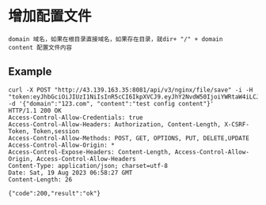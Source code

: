 # 增加配置文件

    domain 域名，如果在根目录直接域名，如果存在目录，就dir+ "/" + domain
    content 配置文件内容

## Example



    curl -X POST "http://43.139.163.35:8081/api/v3/nginx/file/save" -i -H "token:eyJhbGciOiJIUzI1NiIsInR5cCI6IkpXVCJ9.eyJhY2NvdW50IjoiYWRtaW4iLCJjcmVhdGVfdGltZSI6MTY5MjM3NDk0NH0.Cg2JeCqY9Hj_NAFAz48wzOv9SYwDMZhcGHiFSk6wvgY" -d '{"domain":"123.com", "content":"test config content"}'
    HTTP/1.1 200 OK
    Access-Control-Allow-Credentials: true
    Access-Control-Allow-Headers: Authorization, Content-Length, X-CSRF-Token, Token,session
    Access-Control-Allow-Methods: POST, GET, OPTIONS, PUT, DELETE,UPDATE
    Access-Control-Allow-Origin: *
    Access-Control-Expose-Headers: Content-Length, Access-Control-Allow-Origin, Access-Control-Allow-Headers
    Content-Type: application/json; charset=utf-8
    Date: Sat, 19 Aug 2023 06:58:27 GMT
    Content-Length: 26

    {"code":200,"result":"ok"}